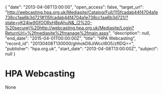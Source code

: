 {
  "date": "2013-04-08T13:00:00", 
  "open_access": false, 
  "target_url": "http://webcasting.hpa.org.uk/Mediasite/Catalog/Full/115fcadab44f4704a1e738cc1aa6b3d721#115fcadab44f4704a1e738cc1aa6b3d721/?state=yK24iw9GfOORxH8pAhuN&_(2%20-%20secure)%20http://webcasting.hpa.org.uk/Mediasite/Login?ReturnUrl=%2fmediasite%2fmanage%2fmain.aspx", 
  "description": null, 
  "end_date": "2015-04-01T00:00:00Z", 
  "title": "HPA Webcasting", 
  "record_id": "20130408T130000/ghhokD8JiWccl8O5/zfIDQ==", 
  "publisher": "hpa.org.uk", 
  "start_date": "2013-04-08T13:00:00Z", 
  "subject": null
}

# HPA Webcasting

None